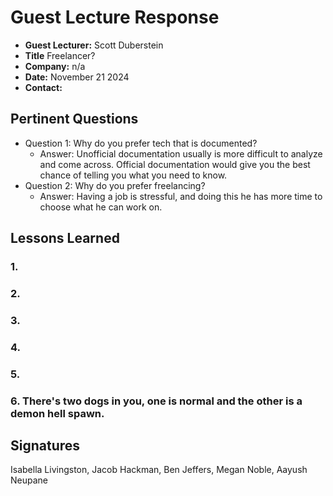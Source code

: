 # Guest Lecture Response

- **Guest Lecturer:** Scott Duberstein 
- **Title** Freelancer?
- **Company:** n/a
- **Date:** November 21 2024
- **Contact:** 

## Pertinent Questions

* Question 1: Why do you prefer tech that is documented?
    * Answer: Unofficial documentation usually is more difficult to analyze and come across. Official documentation would give you the best chance of telling you what you need to know.
* Question 2: Why do you prefer freelancing?
    * Answer: Having a job is stressful, and doing this he has more time to choose what he can work on.

## Lessons Learned

### 1. 

### 2. 

### 3. 

### 4. 

### 5. 

### 6. There's two dogs in you, one is normal and the other is a demon hell spawn. 

## Signatures
Isabella Livingston, Jacob Hackman, Ben Jeffers, Megan Noble, Aayush Neupane
